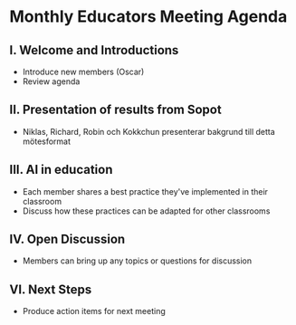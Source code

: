 # Monthly Educators Meeting Agenda

## I. Welcome and Introductions
- Introduce new members (Oscar)
- Review agenda

## II. Presentation of results from Sopot
- Niklas, Richard, Robin och Kokkchun presenterar bakgrund till detta mötesformat

## III. AI in education
- Each member shares a best practice they've implemented in their classroom
- Discuss how these practices can be adapted for other classrooms

## IV. Open Discussion
- Members can bring up any topics or questions for discussion

## VI. Next Steps
- Produce action items for next meeting

